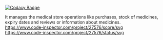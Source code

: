 
[![Codacy Badge](https://api.codacy.com/project/badge/Grade/482064b0462b47599267860308757043)](https://app.codacy.com/gh/Mokkarala-NagaSai-Lakshmi-Samyuktha/Stepin-Maintenance-of-pharmacy-records-?utm_source=github.com&utm_medium=referral&utm_content=Mokkarala-NagaSai-Lakshmi-Samyuktha/Stepin-Maintenance-of-pharmacy-records-&utm_campaign=Badge_Grade_Settings)

It manages the medical store operations like purchases, stock of medicines, expiry dates and reviews or information about medicines.
https://www.code-inspector.com/project/27576/score/svg
https://www.code-inspector.com/project/27576/status/svg
